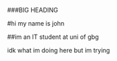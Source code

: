 ###BIG HEADING

#hi my name is john

##im an IT student at uni of gbg

idk what im doing here but im trying

